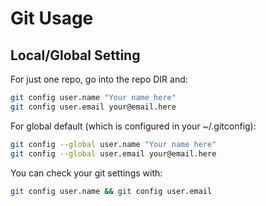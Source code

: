 # Git Usage

## Local/Global Setting
For just one repo, go into the repo DIR and:
```bash
git config user.name "Your name here"
git config user.email your@email.here
```

For global default (which is configured in your ~/.gitconfig):
```bash
git config --global user.name "Your name here"
git config --global user.email your@email.here
```

You can check your git settings with:
```bash
git config user.name && git config user.email
```
